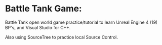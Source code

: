 # Battle Tank Game:

Battle Tank open world game practice/tutorial to learn Unreal Engine 4 (19) BP's, and Visual Studio for C++.

Also using SourceTree to practice local Source Control.



